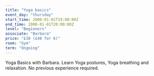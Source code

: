 ```yaml
---
title: "Yoga basics"
event_day: "thursday"
start_time: 2000-01-01T19:00:00Z
end_time: 2000-01-01T20:00:00Z
level: "Beginners"
associate: "Barbara"
price: "£10 (£48 for 6)"
room: "Gym"
term: "Ongoing"
---
```


Yoga Basics with Barbara. Learn Yoga postures, Yoga breathing and relaxation. No previous experience required. 